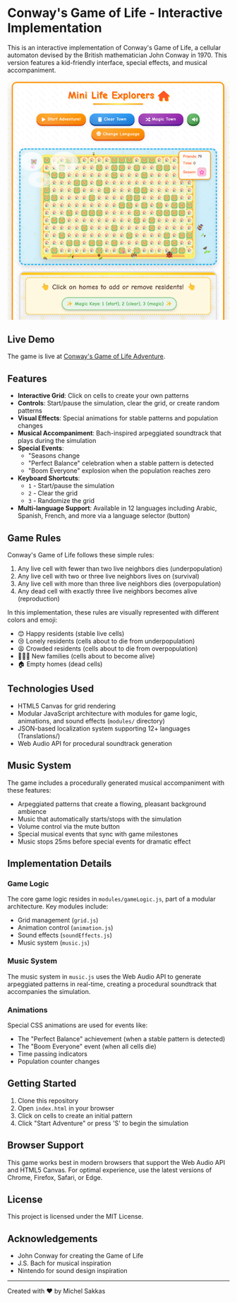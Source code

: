 # Conway's Game of Life - Interactive Implementation

This is an interactive implementation of Conway's Game of Life, a cellular automaton devised by the British mathematician John Conway in 1970. This version features a kid-friendly interface, special effects, and musical accompaniment.

![Game of Life Screenshot](https://raw.githubusercontent.com/mlsks/game-of-life/refs/heads/main/screenshot.png)

## Live Demo

The game is live at [Conway's Game of Life Adventure](https://mlsks.github.io/game-of-life/).

## Features

- **Interactive Grid**: Click on cells to create your own patterns
- **Controls**: Start/pause the simulation, clear the grid, or create random patterns
- **Visual Effects**: Special animations for stable patterns and population changes
- **Musical Accompaniment**: Bach-inspired arpeggiated soundtrack that plays during the simulation
- **Special Events**:
  - "Seasons change
  - "Perfect Balance" celebration when a stable pattern is detected
  - "Boom Everyone" explosion when the population reaches zero
- **Keyboard Shortcuts**:
  - `1` - Start/pause the simulation
  - `2` - Clear the grid
  - `3` - Randomize the grid
- **Multi-language Support**: Available in 12 languages including Arabic, Spanish, French, and more via a language selector (button)

## Game Rules

Conway's Game of Life follows these simple rules:

1. Any live cell with fewer than two live neighbors dies (underpopulation)
2. Any live cell with two or three live neighbors lives on (survival)
3. Any live cell with more than three live neighbors dies (overpopulation)
4. Any dead cell with exactly three live neighbors becomes alive (reproduction)

In this implementation, these rules are visually represented with different colors and emoji:

- 😊 Happy residents (stable live cells)
- 😢 Lonely residents (cells about to die from underpopulation)
- 😫 Crowded residents (cells about to die from overpopulation)
- 👨‍👩‍👧 New families (cells about to become alive)
- 🏠 Empty homes (dead cells)

## Technologies Used

- HTML5 Canvas for grid rendering
- Modular JavaScript architecture with modules for game logic, animations, and sound effects (`modules/` directory)
- JSON-based localization system supporting 12+ languages (Translations/)
- Web Audio API for procedural soundtrack generation

## Music System

The game includes a procedurally generated musical accompaniment with these features:

- Arpeggiated patterns that create a flowing, pleasant background ambience
- Music that automatically starts/stops with the simulation
- Volume control via the mute button
- Special musical events that sync with game milestones
- Music stops 25ms before special events for dramatic effect

## Implementation Details

### Game Logic

The core game logic resides in `modules/gameLogic.js`, part of a modular architecture. Key modules include:

- Grid management (`grid.js`)
- Animation control (`animation.js`)
- Sound effects (`soundEffects.js`)
- Music system (`music.js`)

### Music System

The music system in `music.js` uses the Web Audio API to generate arpeggiated patterns in real-time, creating a procedural soundtrack that accompanies the simulation.

### Animations

Special CSS animations are used for events like:

- The "Perfect Balance" achievement (when a stable pattern is detected)
- The "Boom Everyone" event (when all cells die)
- Time passing indicators
- Population counter changes

## Getting Started

1. Clone this repository
2. Open `index.html` in your browser
3. Click on cells to create an initial pattern
4. Click "Start Adventure" or press 'S' to begin the simulation

## Browser Support

This game works best in modern browsers that support the Web Audio API and HTML5 Canvas. For optimal experience, use the latest versions of Chrome, Firefox, Safari, or Edge.

## License

This project is licensed under the MIT License.

## Acknowledgements

- John Conway for creating the Game of Life
- J.S. Bach for musical inspiration
- Nintendo for sound design inspiration

---

Created with ❤️ by Michel Sakkas

